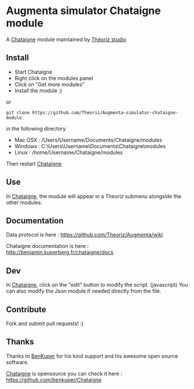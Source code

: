 ﻿Augmenta simulator Chataigne module
=======================

A [Chataigne][] module maintained by [Théoriz studio][]

Install
-------

- Start Chataigne
- Right click on the modules panel
- Click on "Get more modules"
- Install the module :)

or

```
git clone https://github.com/Theoriz/Augmenta-simulator-chataigne-module
```

in the following directory

- Mac OSX : /Users/Username/Documents/Chataigne/modules
- Windows : C:\Users\Username\Documents\Chataigne\modules
- Linux   : /home/Username/Chataigne/modules

Then restart [Chataigne][]

Use
---
In [Chataigne][], the module will appear in a Theoriz submenu alongside the other modules.

Documentation
-------------

Data protocol is here : https://github.com/Theoriz/Augmenta/wiki

Chataigne documentation is here : http://benjamin.kuperberg.fr/chataigne/docs

Dev
---

In [Chataigne][], click on the "edit" button to modify the script. (javascript)
You can also modify the Json module if needed directly from the file.

Contribute
----------

Fork and submit pull requests! :)

Thanks
------

Thanks to [BenKuper] for his kind support and his awesome open source software.

[Chataigne][] is opensource you can check it here : https://github.com/benkuper/Chataigne

[BenKuper]: https://github.com/benkuper
[Chataigne]: http://benjamin.kuperberg.fr/chataigne/
[Théoriz studio]: http://www.theoriz.com/
